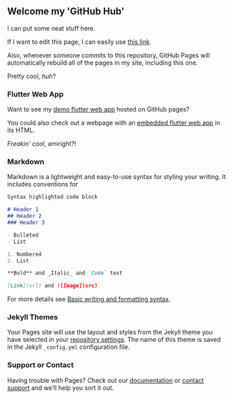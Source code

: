 ## Welcome my 'GitHub Hub'

I can put some neat stuff here.

If I want to edit this page, I can easily use [this link](https://github.com/TheGreatBabushka/TheGreatBabushka/edit/main/README.md).

Also, whenever someone commits to this repository, GitHub Pages will automatically rebuild all of the pages in my site, including this one. 

Pretty cool, _huh_?



### Flutter Web App
Want to see my [demo flutter web app](https://thegreatbabushka.github.io) hosted on GitHub pages?


You could also check out a webpage with an [embedded flutter web app](https://thegreatbabushka.github.io/TheGreatBabushka) in its HTML.


_Freakin' cool_, amiright?!

### Markdown

Markdown is a lightweight and easy-to-use syntax for styling your writing. It includes conventions for

```markdown
Syntax highlighted code block

# Header 1
## Header 2
### Header 3

- Bulleted
- List

1. Numbered
2. List

**Bold** and _Italic_ and `Code` text

[Link](url) and ![Image](src)
```

For more details see [Basic writing and formatting syntax](https://docs.github.com/en/github/writing-on-github/getting-started-with-writing-and-formatting-on-github/basic-writing-and-formatting-syntax).

### Jekyll Themes

Your Pages site will use the layout and styles from the Jekyll theme you have selected in your [repository settings](https://github.com/TheGreatBabushka/TheGreatBabushka/settings/pages). The name of this theme is saved in the Jekyll `_config.yml` configuration file.

### Support or Contact

Having trouble with Pages? Check out our [documentation](https://docs.github.com/categories/github-pages-basics/) or [contact support](https://support.github.com/contact) and we’ll help you sort it out.
